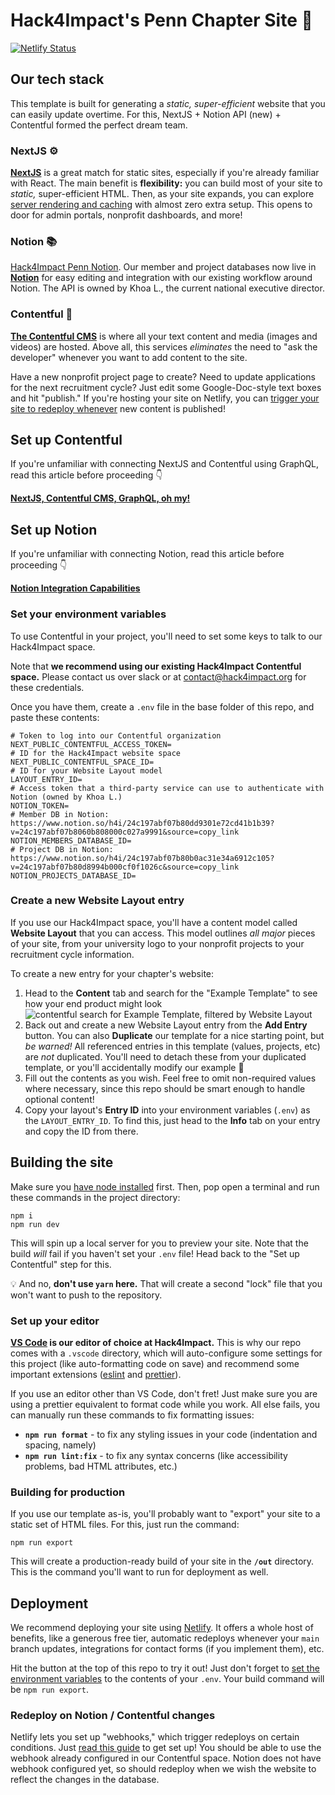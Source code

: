 # Hack4Impact's Penn Chapter Site 🚀

[![Netlify Status](https://api.netlify.com/api/v1/badges/1fc1ecac-e266-4232-abdf-e0c0e9ffae91/deploy-status)](https://app.netlify.com/sites/h4i-upenn/deploys)

## Our tech stack

This template is built for generating a _static, super-efficient_ website that you can easily update overtime. For this, NextJS + Notion API (new) + Contentful formed the perfect dream team.

### NextJS ⚙️

[**NextJS**](https://nextjs.org/) is a great match for static sites, especially if you're already familiar with React. The main benefit is **flexibility:** you can build most of your site to _static,_ super-efficient HTML. Then, as your site expands, you can explore [server rendering and caching](https://medium.com/walmartglobaltech/the-benefits-of-server-side-rendering-over-client-side-rendering-5d07ff2cefe8) with almost zero extra setup. This opens to door for admin portals, nonprofit dashboards, and more!

### Notion 📚

[Hack4Impact Penn Notion](https://www.notion.so/h4i/Hack4Impact-Penn-cdd675655ad74f7fbb8c96b0e03a52fd?source=copy_link). Our member and project databases now live in [**Notion**]([https://www.contentful.com/](https://www.notion.so/h4i/24c197abf07b80b0ac31e34a6912c105?v=24c197abf07b8060b808000c027a9991&source=copy_link)) for easy editing and integration with our existing workflow around Notion. The API is owned by Khoa L., the current national executive director.

### Contentful 📝

[**The Contentful CMS**](https://www.contentful.com/) is where all your text content and media (images and videos) are hosted. Above all, this services _eliminates_ the need to "ask the developer" whenever you want to add content to the site.

Have a new nonprofit project page to create? Need to update applications for the next recruitment cycle? Just edit some Google-Doc-style text boxes and hit "publish." If you're hosting your site on Netlify, you can [trigger your site to redeploy whenever](https://www.contentful.com/developers/docs/tutorials/general/automate-site-builds-with-webhooks/) new content is published!

## Set up Contentful

If you're unfamiliar with connecting NextJS and Contentful using GraphQL, read this article before proceeding 👇

[**NextJS, Contentful CMS, GraphQL, oh my!**](https://dev.to/hack4impact/nextjs-contentful-cms-graphql-oh-my-352o)

## Set up Notion

If you're unfamiliar with connecting Notion, read this article before proceeding 👇

[**Notion Integration Capabilities**](https://developers.notion.com/reference/intro)

### Set your environment variables

To use Contentful in your project, you'll need to set some keys to talk to our Hack4Impact space.

Note that **we recommend using our existing Hack4Impact Contentful space.** Please contact us over slack or at contact@hack4impact.org for these credentials.

Once you have them, create a `.env` file in the base folder of this repo, and paste these contents:

```
# Token to log into our Contentful organization
NEXT_PUBLIC_CONTENTFUL_ACCESS_TOKEN=
# ID for the Hack4Impact website space
NEXT_PUBLIC_CONTENTFUL_SPACE_ID=
# ID for your Website Layout model
LAYOUT_ENTRY_ID=
# Access token that a third-party service can use to authenticate with Notion (owned by Khoa L.)
NOTION_TOKEN=
# Member DB in Notion: https://www.notion.so/h4i/24c197abf07b80dd9301e72cd41b1b39?v=24c197abf07b8060b808000c027a9991&source=copy_link
NOTION_MEMBERS_DATABASE_ID=
# Project DB in Notion: https://www.notion.so/h4i/24c197abf07b80b0ac31e34a6912c105?v=24c197abf07b80d8994b000cf0f1026c&source=copy_link
NOTION_PROJECTS_DATABASE_ID=

```

### Create a new Website Layout entry

If you use our Hack4Impact space, you'll have a content model called **Website Layout** that you can access. This model outlines _all major_ pieces of your site, from your university logo to your nonprofit projects to your recruitment cycle information.

To create a new entry for your chapter's website:

1. Head to the **Content** tab and search for the "Example Template" to see how your end product might look ![contentful search for Example Template, filtered by Website Layout](public/images/readme-assets/website-layout-search.png)
2. Back out and create a new Website Layout entry from the **Add Entry** button. You can also **Duplicate** our template for a nice starting point, but _be warned!_ All referenced entries in this template (values, projects, etc) are _not_ duplicated. You'll need to detach these from your duplicated template, or you'll accidentally modify our example 😬
3. Fill out the contents as you wish. Feel free to omit non-required values where necessary, since this repo should be smart enough to handle optional content!
4. Copy your layout's **Entry ID** into your environment variables (`.env`) as the `LAYOUT_ENTRY_ID`. To find this, just head to the **Info** tab on your entry and copy the ID from there.

## Building the site

Make sure you [have node installed](https://nodejs.org/en/) first. Then, pop open a terminal and run these commands in the project directory:

```
npm i
npm run dev
```

This will spin up a local server for you to preview your site. Note that the build _will_ fail if you haven't set your `.env` file! Head back to the "Set up Contentful" step for this.

💡 And no, **don't use `yarn` here.** That will create a second "lock" file that you won't want to push to the repository.

### Set up your editor

**[VS Code](https://code.visualstudio.com/) is our editor of choice at Hack4Impact.** This is why our repo comes with a `.vscode` directory, which will auto-configure some settings for this project (like auto-formatting code on save) and recommend some important extensions ([eslint](https://marketplace.visualstudio.com/items?itemName=dbaeumer.vscode-eslint) and [prettier](https://marketplace.visualstudio.com/items?itemName=esbenp.prettier-vscode)).

If you use an editor other than VS Code, don't fret! Just make sure you are using a prettier equivalent to format code while you work. All else fails, you can manually run these commands to fix formatting issues:

- **`npm run format`** - to fix any styling issues in your code (indentation and spacing, namely)
- **`npm run lint:fix`** - to fix any syntax concerns (like accessibility problems, bad HTML attributes, etc.)

### Building for production

If you use our template as-is, you'll probably want to "export" your site to a static set of HTML files. For this, just run the command:

```
npm run export
```

This will create a production-ready build of your site in the **`/out`** directory. This is the command you'll want to run for deployment as well.

## Deployment

We recommend deploying your site using [Netlify](https://www.netlify.com). It offers a whole host of benefits, like a generous free tier, automatic redeploys whenever your `main` branch updates, integrations for contact forms (if you implement them), etc.

Hit the button at the top of this repo to try it out! Just don't forget to [set the environment variables](https://docs.netlify.com/configure-builds/environment-variables/) to the contents of your `.env`. Your build command will be `npm run export`.

### Redeploy on Notion / Contentful changes

Netlify lets you set up "webhooks," which trigger redeploys on certain conditions. Just [read this guide](https://www.contentful.com/developers/docs/tutorials/general/automate-site-builds-with-webhooks/) to get set up! You should be able to use the webhook already configured in our Contentful space. Notion does not have webhook configured yet, so should redeploy when we wish the website to reflect the changes in the database.
